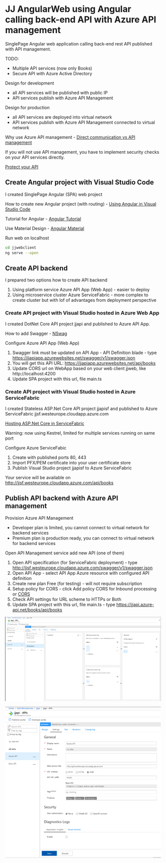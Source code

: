 # JJ AngularWeb using Angular calling back-end API with Azure API management

SinglePage Angular web application calling back-end rest API published with API management.

TODO:

- Multiple API services (now only Books)
- Secure API with Azure Active Directory

Design for development

- all API services will be published with public IP
- API services publish with Azure API Management

Design for production

- all API services are deployed into virtual network
- API services publish with Azure API Management connected to virtual network

 Why use Azure API management - [Direct communication vs API management](https://docs.microsoft.com/en-us/dotnet/standard/microservices-architecture/architect-microservice-container-applications/direct-client-to-microservice-communication-versus-the-api-gateway-pattern)

If you will not use API management, you have to implement security checks on your API services directly.

[Protect your API](https://docs.microsoft.com/en-us/azure/api-management/transform-api)

## Create Angular project with Visual Studio Code

I created SinglePage Angular (SPA) web project

How to create new Angular project (with routing) - [Using Angular in Visual Studio Code](https://code.visualstudio.com/docs/nodejs/angular-tutorial)

Tutorial for Angular - [Angular Tutorial](https://angular.io/tutorial/toh-pt0)

Use Material Design - [Angular Material](https://material.angular.io/guide/getting-started)

Run web on localhost

```bash
cd jjwebclient
ng serve --open
```

## Create API backend

I prepared two options how to create API backend

1. Using platform service Azure API App (Web App) - easier to deploy
2. Using microservice cluster Azure ServiceFabric - more complex to create cluster but with lof of advantages from deployment perspective

### Create API project with Visual Studio hosted in Azure Web App

I created DotNet Core API project jjapi and published to Azure API App.

How to add Swagger - [NSwag](https://docs.microsoft.com/en-us/aspnet/core/tutorials/getting-started-with-nswag?view=aspnetcore-2.1&tabs=visual-studio%2Cvisual-studio-xml)

Configure Azure API App (Web App)

1. Swagger link must be updated on API App - API Definition blade - type https://jjapiapp.azurewebsites.net/swagger/v1/swagger.json
2. You will get this API URL: https://jjapiapp.azurewebsites.net/api/books
3. Update CORS url on WebApp based on your web client jjweb, like http://localhost:4200
4. Update SPA project with this url, file main.ts

### Create API project with Visual Studio hosted in Azure ServiceFabric

I created Stateless ASP.Net Core API project jjapisf and published to Azure ServiceFabric jjsf.westeurope.cloudapp.azure.com

[Hosting ASP.Net Core in ServiceFabric](https://docs.microsoft.com/en-us/azure/service-fabric/service-fabric-reliable-services-communication-aspnetcore)

Warning: now using Kestrel, limited for multiple services running on same port

Configure Azure ServiceFabic

1. Create with published ports 80, 443
2. Import PFX/PEM certificate into your user certificate store
3. Publish Visual Studio project jjapisf to Azure ServiceFabric

Your service will be available on http://jjsf.westeurope.cloudapp.azure.com/api/books

## Publish API backend with Azure API management

Provision Azure API Management

- Developer plan is limited, you cannot connect to virtual network for backend services
- Premium plan is production ready, you can connect to virtual network for backend services

Open API Management service add new API (one of them)

1. Open API specification (for ServiceFabric deployment) - type http://jjsf.westeurope.cloudapp.azure.com/swagger/v1/swagger.json
2. Open API App - select API App Azure resource with configured API definition
3. Create new plan Free (for testing) - will not require subscription
4. Setup policy for CORS - click Add policy CORS for Inbound processing or [CORS](https://docs.microsoft.com/en-us/azure/api-management/api-management-cross-domain-policies)
5. Check API settings for URL scheme to HTTPs or Both
6. Update SPA project with this url, file main.ts - type https://jjapi.azure-api.net/books/api/books

![API management Books API](media/api-books-design.png) 

![API management Books API](media/api-books-settings.png) 

